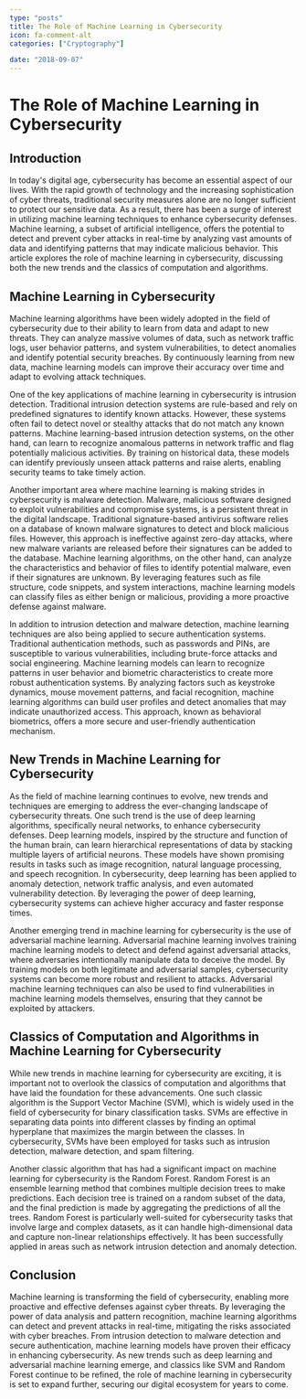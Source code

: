 ```yaml
---
type: "posts"
title: The Role of Machine Learning in Cybersecurity
icon: fa-comment-alt
categories: ["Cryptography"]

date: "2018-09-07"
---
```




# The Role of Machine Learning in Cybersecurity

## Introduction

In today's digital age, cybersecurity has become an essential aspect of our lives. With the rapid growth of technology and the increasing sophistication of cyber threats, traditional security measures alone are no longer sufficient to protect our sensitive data. As a result, there has been a surge of interest in utilizing machine learning techniques to enhance cybersecurity defenses. Machine learning, a subset of artificial intelligence, offers the potential to detect and prevent cyber attacks in real-time by analyzing vast amounts of data and identifying patterns that may indicate malicious behavior. This article explores the role of machine learning in cybersecurity, discussing both the new trends and the classics of computation and algorithms.

## Machine Learning in Cybersecurity

Machine learning algorithms have been widely adopted in the field of cybersecurity due to their ability to learn from data and adapt to new threats. They can analyze massive volumes of data, such as network traffic logs, user behavior patterns, and system vulnerabilities, to detect anomalies and identify potential security breaches. By continuously learning from new data, machine learning models can improve their accuracy over time and adapt to evolving attack techniques.

One of the key applications of machine learning in cybersecurity is intrusion detection. Traditional intrusion detection systems are rule-based and rely on predefined signatures to identify known attacks. However, these systems often fail to detect novel or stealthy attacks that do not match any known patterns. Machine learning-based intrusion detection systems, on the other hand, can learn to recognize anomalous patterns in network traffic and flag potentially malicious activities. By training on historical data, these models can identify previously unseen attack patterns and raise alerts, enabling security teams to take timely action.

Another important area where machine learning is making strides in cybersecurity is malware detection. Malware, malicious software designed to exploit vulnerabilities and compromise systems, is a persistent threat in the digital landscape. Traditional signature-based antivirus software relies on a database of known malware signatures to detect and block malicious files. However, this approach is ineffective against zero-day attacks, where new malware variants are released before their signatures can be added to the database. Machine learning algorithms, on the other hand, can analyze the characteristics and behavior of files to identify potential malware, even if their signatures are unknown. By leveraging features such as file structure, code snippets, and system interactions, machine learning models can classify files as either benign or malicious, providing a more proactive defense against malware.

In addition to intrusion detection and malware detection, machine learning techniques are also being applied to secure authentication systems. Traditional authentication methods, such as passwords and PINs, are susceptible to various vulnerabilities, including brute-force attacks and social engineering. Machine learning models can learn to recognize patterns in user behavior and biometric characteristics to create more robust authentication systems. By analyzing factors such as keystroke dynamics, mouse movement patterns, and facial recognition, machine learning algorithms can build user profiles and detect anomalies that may indicate unauthorized access. This approach, known as behavioral biometrics, offers a more secure and user-friendly authentication mechanism.

## New Trends in Machine Learning for Cybersecurity

As the field of machine learning continues to evolve, new trends and techniques are emerging to address the ever-changing landscape of cybersecurity threats. One such trend is the use of deep learning algorithms, specifically neural networks, to enhance cybersecurity defenses. Deep learning models, inspired by the structure and function of the human brain, can learn hierarchical representations of data by stacking multiple layers of artificial neurons. These models have shown promising results in tasks such as image recognition, natural language processing, and speech recognition. In cybersecurity, deep learning has been applied to anomaly detection, network traffic analysis, and even automated vulnerability detection. By leveraging the power of deep learning, cybersecurity systems can achieve higher accuracy and faster response times.

Another emerging trend in machine learning for cybersecurity is the use of adversarial machine learning. Adversarial machine learning involves training machine learning models to detect and defend against adversarial attacks, where adversaries intentionally manipulate data to deceive the model. By training models on both legitimate and adversarial samples, cybersecurity systems can become more robust and resilient to attacks. Adversarial machine learning techniques can also be used to find vulnerabilities in machine learning models themselves, ensuring that they cannot be exploited by attackers.

## Classics of Computation and Algorithms in Machine Learning for Cybersecurity

While new trends in machine learning for cybersecurity are exciting, it is important not to overlook the classics of computation and algorithms that have laid the foundation for these advancements. One such classic algorithm is the Support Vector Machine (SVM), which is widely used in the field of cybersecurity for binary classification tasks. SVMs are effective in separating data points into different classes by finding an optimal hyperplane that maximizes the margin between the classes. In cybersecurity, SVMs have been employed for tasks such as intrusion detection, malware detection, and spam filtering.

Another classic algorithm that has had a significant impact on machine learning for cybersecurity is the Random Forest. Random Forest is an ensemble learning method that combines multiple decision trees to make predictions. Each decision tree is trained on a random subset of the data, and the final prediction is made by aggregating the predictions of all the trees. Random Forest is particularly well-suited for cybersecurity tasks that involve large and complex datasets, as it can handle high-dimensional data and capture non-linear relationships effectively. It has been successfully applied in areas such as network intrusion detection and anomaly detection.

## Conclusion

Machine learning is transforming the field of cybersecurity, enabling more proactive and effective defenses against cyber threats. By leveraging the power of data analysis and pattern recognition, machine learning algorithms can detect and prevent attacks in real-time, mitigating the risks associated with cyber breaches. From intrusion detection to malware detection and secure authentication, machine learning models have proven their efficacy in enhancing cybersecurity. As new trends such as deep learning and adversarial machine learning emerge, and classics like SVM and Random Forest continue to be refined, the role of machine learning in cybersecurity is set to expand further, securing our digital ecosystem for years to come.
